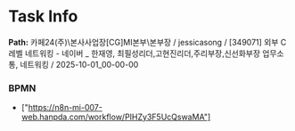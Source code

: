 # Task Info

**Path:** 카페24(주)\본사사업장\[CG]MI본부\본부장 / jessicasong / [349071] 외부 C레벨 네트워킹 - 네이버 _ 한재영, 최필성리더,고현진리더,주리부장,신선화부장 업무소통, 네트워킹 / 2025-10-01_00-00-00

### BPMN
- ["https://n8n-mi-007-web.hanpda.com/workflow/PIHZy3F5UcQswaMA"]

